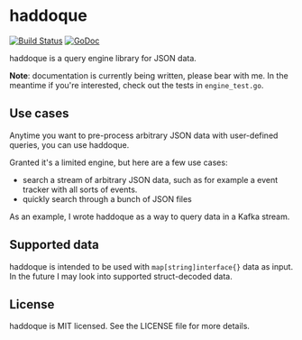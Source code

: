 haddoque
========

[![Build Status](https://travis-ci.org/vrischmann/haddoque.svg?branch=master)](https://travis-ci.org/vrischmann/haddoque)
[![GoDoc](https://godoc.org/github.com/vrischmann/haddoque?status.svg)](https://godoc.org/github.com/vrischmann/haddoque)

haddoque is a query engine library for JSON data.

**Note**: documentation is currently being written, please bear with me. In the meantime if you're interested, check out the tests in `engine_test.go`.

Use cases
---------

Anytime you want to pre-process arbitrary JSON data with user-defined queries, you can use haddoque.

Granted it's a limited engine, but here are a few use cases:

  * search a stream of arbitrary JSON data, such as for example a event tracker with all sorts of events.
  * quickly search through a bunch of JSON files

As an example, I wrote haddoque as a way to query data in a Kafka stream.

Supported data
--------------

haddoque is intended to be used with `map[string]interface{}` data as input. In the future I may look into supported struct-decoded data.

License
-------

haddoque is MIT licensed. See the LICENSE file for more details.
